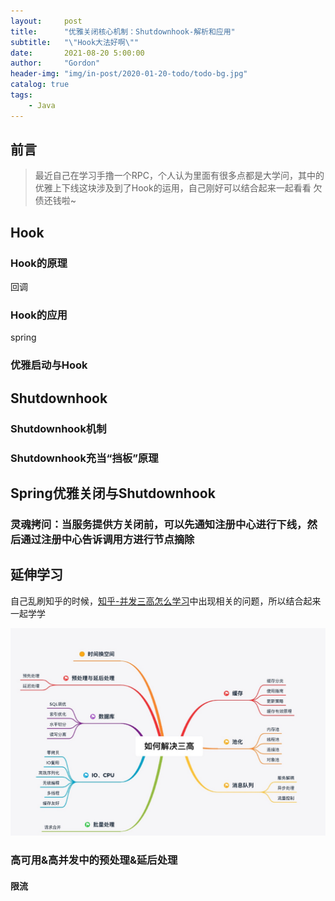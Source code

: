 ```yaml
---
layout:     post
title:      "优雅关闭核心机制：Shutdownhook-解析和应用"
subtitle:   "\"Hook大法好啊\""
date:       2021-08-20 5:00:00
author:     "Gordon"
header-img: "img/in-post/2020-01-20-todo/todo-bg.jpg"
catalog: true
tags:
    - Java
---
```


## 前言
> 最近自己在学习手撸一个RPC，个人认为里面有很多点都是大学问，其中的优雅上下线这块涉及到了Hook的运用，自己刚好可以结合起来一起看看
> 欠债还钱啦~

## Hook
### Hook的原理
回调
### Hook的应用
spring

### 优雅启动与Hook



## Shutdownhook
### Shutdownhook机制
### Shutdownhook充当“挡板”原理


## Spring优雅关闭与Shutdownhook
### 灵魂拷问：当服务提供方关闭前，可以先通知注册中心进行下线，然后通过注册中心告诉调用方进行节点摘除

## 延伸学习
自己乱刷知乎的时候，[知乎-并发三高怎么学习](https://www.zhihu.com/question/421237964/answer/1810636619)中出现相关的问题，所以结合起来一起学学

![](img/in-post/2021-08-20-shutdownhook解析和应用/sangao.jpeg)

### 高可用&高并发中的预处理&延后处理

#### 限流

